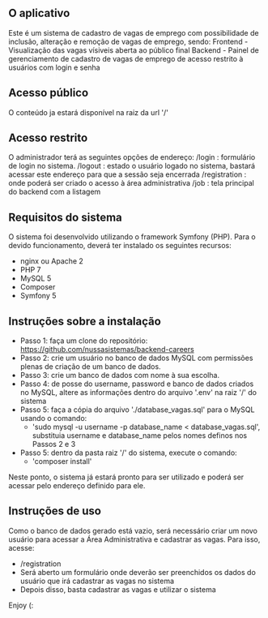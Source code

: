 ## O aplicativo

Este é um sistema de cadastro de vagas de emprego com possibilidade de inclusão, alteração e remoção de vagas de emprego, sendo:
Frontend - Visualização das vagas vísiveis aberta ao público final
Backend - Painel de gerenciamento de cadastro de vagas de emprego de acesso restrito à usuários com login e senha

## Acesso público

O conteúdo ja estará disponível na raiz da url '/'

## Acesso restrito

O administrador terá as seguintes opções de endereço:
/login : formulário de login no sistema.
/logout : estado o usuário logado no sistema, bastará acessar este endereço para que a sessão seja encerrada
/registration : onde poderá ser criado o acesso à área administrativa
/job : tela principal do backend com a listagem

## Requisitos do sistema

O sistema foi desenvolvido utilizando o framework Symfony (PHP). Para o devido funcionamento, deverá ter instalado os seguintes recursos:

- nginx ou Apache 2
- PHP 7
- MySQL 5
- Composer
- Symfony 5

## Instruções sobre a instalação

- Passo 1: faça um clone do repositório: https://github.com/nussasistemas/backend-careers
- Passo 2: crie um usuário no banco de dados MySQL com permissões plenas de criação de um banco de dados.
- Passo 3: crie um banco de dados com nome à sua escolha.
- Passo 4: de posse do username, password e banco de dados criados no MySQL, altere as informações dentro do arquivo '.env' na raiz '/' do sistema
- Passo 5: faça a cópia do arquivo './database_vagas.sql' para o MySQL usando o comando:
  - 'sudo mysql -u username -p database_name < database_vagas.sql', substituia username e database_name pelos nomes definos nos Passos 2 e 3
- Passo 5: dentro da pasta raiz '/' do sistema, execute o comando:
  - 'composer install'

Neste ponto, o sistema já estará pronto para ser utilizado e poderá ser acessar pelo endereço definido para ele.

## Instruções de uso

Como o banco de dados gerado está vazio, será necessário criar um novo usuário para acessar a Área Administrativa e cadastrar as vagas. Para isso, acesse:

- /registration
- Será aberto um formulário onde deverão ser preenchidos os dados do usuário que irá cadastrar as vagas no sistema
- Depois disso, basta cadastrar as vagas e utilizar o sistema

Enjoy (:
